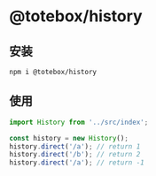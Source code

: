# @totebox/history

## 安装

```
npm i @totebox/history
```

## 使用

```js
import History from '../src/index';

const history = new History();
history.direct('/a'); // return 1
history.direct('/b'); // return 2
history.direct('/a'); // return -1
```

